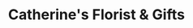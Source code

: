 ---
title: "Catherine's Florist & Gifts"
url: /childress/catherines-florist-and-gifts/
shop: florist
---